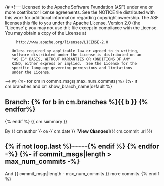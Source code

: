{# <!---
       Licensed to the Apache Software Foundation (ASF) under one
       or more contributor license agreements.  See the NOTICE file
       distributed with this work for additional information
       regarding copyright ownership.  The ASF licenses this file
       to you under the Apache License, Version 2.0 (the
       "License"); you may not use this file except in compliance
       with the License.  You may obtain a copy of the License at

         http://www.apache.org/licenses/LICENSE-2.0

       Unless required by applicable law or agreed to in writing,
       software distributed under the License is distributed on an
       "AS IS" BASIS, WITHOUT WARRANTIES OR CONDITIONS OF ANY
       KIND, either express or implied.  See the License for the
       specific language governing permissions and limitations
       under the License.
--> #}
{%- for cm in commit_msgs[:max_num_commits] %}
{%- if cm.branches and cm.show_branch_name|default %}
## Branch: {% for b in cm.branches %}{{ b }}  {% endfor%}
{% endif %}
{{ cm.summary }}

By {{ cm.author }} on {{ cm.date }}
[**View Changes**]({{ cm.commit_url }})

{% if not loop.last %}-----{% endif %}
{% endfor -%}
{%- if commit_msgs|length > max_num_commits -%}
-----

And {{ commit_msgs|length - max_num_commits }} more commits.
{% endif %}